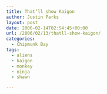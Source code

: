 ```yaml
---
title: That’ll show Kaigon
author: Justin Parks
layout: post
date: 2006-02-14T02:54:45+00:00
url: /2006/02/13/thatll-show-kaigon/
categories:
  - Chipmunk Bay
tags:
  - aliens
  - kaigon
  - monkey
  - ninja
  - shawn

---
```

